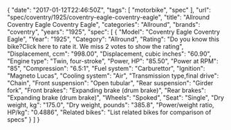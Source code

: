 {
    "date": "2017-01-12T22:46:50Z",
    "tags": [
        "motorbike",
        "spec"
    ],
    "url": "spec\/coventry\/1925\/coventry-eagle-coventry-eagle",
    "title": "Allround Coventry Eagle Coventry Eagle",
    "categories": "Allround",
    "brands": "coventry",
    "years": "1925",
    "spec": [
        {
            "Model": "Coventry Eagle Coventry Eagle",
            "Year": "1925",
            "Category": "Allround",
            "Rating": "Do you know this bike?Click here to rate it. We miss 2 votes to show the rating",
            "Displacement, ccm": "998.00",
            "Displacement, cubic inches": "60.90",
            "Engine type": "Twin, four-stroke",
            "Power, HP": "85.50",
            "Power at RPM": "85",
            "Compression": "6.5:1",
            "Fuel system": "Carburettor",
            "Ignition": "Magneto Lucas",
            "Cooling system": "Air",
            "Transmission type,final drive": "Chain",
            "Front suspension": "Open tubular",
            "Rear suspension": "Girder fork",
            "Front brakes": "Expanding brake (drum brake)",
            "Rear brakes": "Expanding brake (drum brake)",
            "Wheels": "Spoked",
            "Seat": "Single",
            "Dry weight, kg": "175.0",
            "Dry weight, pounds": "385.8",
            "Power\/weight ratio, HP\/kg": "0.4886",
            "Related bikes": "List related bikes for comparison of specs"
        }
    ]
}